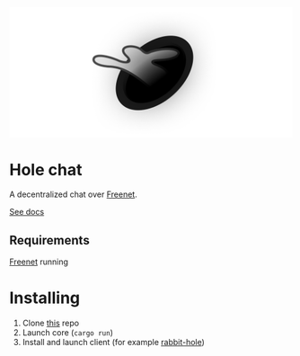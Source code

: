 
<img style="display: flex; margin: 0 auto" alt="hole chat logo" src="./public/logo.png" width="508">

# Hole chat
A decentralized chat over [Freenet](https://freenetproject.org).

[See docs](https://docs.hole.horhik.xyz)

## Requirements 
 [Freenet](https://freenetproject.org) running
 
# Installing
1. Clone [this](https://github.com/hole-chat/core) repo 
2. Launch core (`cargo run`)
3. Install and launch client (for example [rabbit-hole](https://github.com/hole-chat/rabbit-hole))
